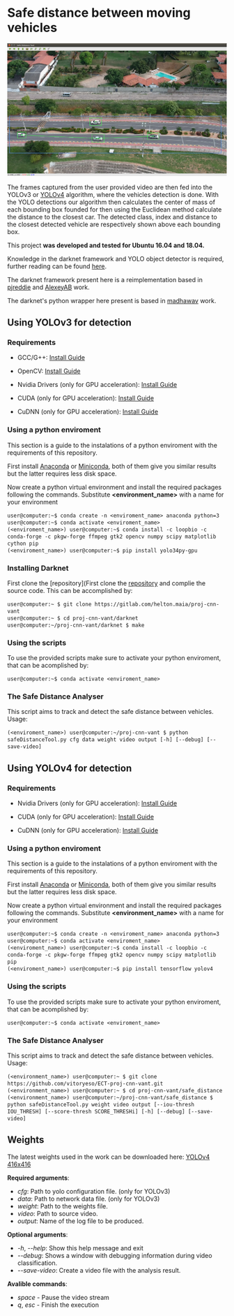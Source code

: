 # Safe distance between moving vehicles

![safeDistance](./readme_imgs/distanceTool.png)

The frames captured from the user provided video are then fed into the YOLOv3 or [YOLOv4](#using-yolov4-for-detection) algorithm, where the vehicles detection is done. With the YOLO detections our algorithm then calculates the center of mass of each bounding box founded for then using the Euclidean method calculate the distance to the closest car. The detected class, index and distance to the closest detected vehicle are respectively shown above each bounding box.

This project **was developed and tested for Ubuntu 16.04 and 18.04.**

Knowledge in the darknet framework and YOLO object detector is required, further reading can be found [here](https://pjreddie.com/darknet/).

The darknet framework present here is a reimplementation based in [pjreddie](https://github.com/pjreddie/darknet) and [AlexeyAB](https://github.com/AlexeyAB/darknet/) work.

The darknet's python wrapper here present is based in [madhawav](https://github.com/madhawav/YOLO3-4-Py) work.


## Using YOLOv3 for detection

### Requirements

* GCC/G++: [Install Guide](https://github.com/vanluwin/enviroment#change-gccg-version)

* OpenCV: [Install Guide](https://github.com/vanluwin/enviroment/#install-opencv)

* Nvidia Drivers (only for GPU acceleration): [Install Guide](https://github.com/vanluwin/enviroment/#install-nvidia-gpu-drivers)

* CUDA (only for GPU acceleration): [Install Guide](https://github.com/vanluwin/enviroment#install-cuda)

* CuDNN (only for GPU acceleration): [Install Guide](https://github.com/vanluwin/enviroment#install-cudnn)

### Using a python enviroment

This section is a guide to the instalations of a python enviroment with the requirements of this repository.

First install [Anaconda](https://www.anaconda.com/distribution/) or [Miniconda](https://docs.conda.io/en/latest/miniconda.html), both of them give you similar results but the latter requires less disk space.

Now create a python virtual environment and install the required packages following the commands. Substitute **<environment_name>** with a name for your environment

```console
user@computer:~$ conda create -n <enviroment_name> anaconda python=3
user@computer:~$ conda activate <enviroment_name>
(<enviroment_name>) user@computer:~$ conda install -c loopbio -c conda-forge -c pkgw-forge ffmpeg gtk2 opencv numpy scipy matplotlib cython pip
(<enviroment_name>) user@computer:~$ pip install yolo34py-gpu
```

### Installing Darknet

First clone the [repository](First clone the [repository](https://gitlab.com/helton.maia/proj-cnn-vant) and complie the source code. This can be accomplished by:

```console
user@computer:~ $ git clone https://gitlab.com/helton.maia/proj-cnn-vant
user@computer:~ $ cd proj-cnn-vant/darknet
user@computer:~/proj-cnn-vant/darknet $ make
```

### Using the scripts

To use the provided scripts make sure to activate your python enviroment, that can be acomplished by:

```console
user@computer:~$ conda activate <enviroment_name>
```

### The Safe Distance Analyser

This script aims to track and detect the safe distance between vehicles. Usage:

```console
(<enviroment_name>) user@computer:~/proj-cnn-vant $ python safeDistanceTool.py cfg data weight video output [-h] [--debug] [--save-video]
```

## Using YOLOv4 for detection

### Requirements

* Nvidia Drivers (only for GPU acceleration): [Install Guide](https://github.com/vanluwin/enviroment/#install-nvidia-gpu-drivers)

* CUDA (only for GPU acceleration): [Install Guide](https://github.com/vanluwin/enviroment#install-cuda)

* CuDNN (only for GPU acceleration): [Install Guide](https://github.com/vanluwin/enviroment#install-cudnn)

### Using a python enviroment

This section is a guide to the instalations of a python enviroment with the requirements of this repository.

First install [Anaconda](https://www.anaconda.com/distribution/) or [Miniconda](https://docs.conda.io/en/latest/miniconda.html), both of them give you similar results but the latter requires less disk space.

Now create a python virtual environment and install the required packages following the commands. Substitute **<environment_name>** with a name for your environment

```console
user@computer:~$ conda create -n <enviroment_name> anaconda python=3
user@computer:~$ conda activate <enviroment_name>
(<enviroment_name>) user@computer:~$ conda install -c loopbio -c conda-forge -c pkgw-forge ffmpeg gtk2 opencv numpy scipy matplotlib pip
(<enviroment_name>) user@computer:~$ pip install tensorflow yolov4
```

### Using the scripts

To use the provided scripts make sure to activate your python enviroment, that can be acomplished by:

```console
user@computer:~$ conda activate <enviroment_name>
```

### The Safe Distance Analyser

This script aims to track and detect the safe distance between vehicles. Usage:

```console
(<environment_name>) user@computer:~ $ git clone https://github.com/vitoryeso/ECT-proj-cnn-vant.git
(<environment_name>) user@computer:~ $ cd proj-cnn-vant/safe_distance
(<environment_name>) user@computer:~/proj-cnn-vant/safe_distance $ python safeDistanceTool.py weight video output [--iou-thresh IOU_THRESH] [--score-thresh SCORE_THRESHi] [-h] [--debug] [--save-video]
```

## Weights

The latest weights used in the work can be downloaded here:
[YOLOv4 416x416](https://drive.google.com/file/d/1-1EfrW3xv_3vlkfXO-fRrChGJL60fGy3/view?usp=sharing)

**Required arguments**:

* *cfg*: Path to yolo configuration file. (only for YOLOv3)
* *data*: Path to network data file. (only for YOLOv3)
* *weight*: Path to the weights file.
* *video*: Path to source video.
* *output*: Name of the log file to be produced.

**Optional arguments**:

* *-h*, *--help*: Show this help message and exit
* *--debug*: Shows a window with debugging information during video classification.
* *--save-video*: Create a video file with the analysis result.

**Avalible commands**:

* *space* - Pause the video stream
* *q*, *esc* - Finish the execution
